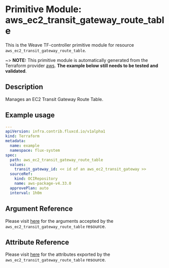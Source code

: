 
# Primitive Module: aws_ec2_transit_gateway_route_table

This is the Weave TF-controller primitive module for resource `aws_ec2_transit_gateway_route_table`.

~> **NOTE:** This primitive module is automatically generated from the Terraform provider [aws](https://registry.terraform.io/providers/hashicorp/aws/latest/docs/resources/ec2_transit_gateway_route_table). **The example below still needs to be tested and validated**.

## Description

Manages an EC2 Transit Gateway Route Table.

## Example usage

```yaml
---
apiVersion: infra.contrib.fluxcd.io/v1alpha1
kind: Terraform
metadata:
  name: example
  namespace: flux-system
spec:
  path: aws_ec2_transit_gateway_route_table
  values:
    transit_gateway_id: << id of an aws_ec2_transit_gateway >>
  sourceRef:
    kind: OCIRepository
    name: aws-package-v4.33.0
  approvePlan: auto
  interval: 1h0m
```

## Argument Reference

Please visit [here](https://registry.terraform.io/providers/hashicorp/aws/latest/docs/resources/ec2_transit_gateway_route_table#argument-reference) for the arguments accepted by the `aws_ec2_transit_gateway_route_table` resource.

## Attribute Reference

Please visit [here](https://registry.terraform.io/providers/hashicorp/aws/latest/docs/resources/ec2_transit_gateway_route_table#attributes-reference) for the attributes exported by the `aws_ec2_transit_gateway_route_table` resource.
